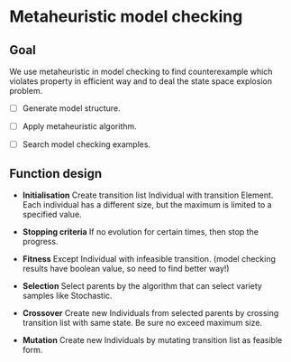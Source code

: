 # Metaheuristic model checking

## Goal
We use metaheuristic in model checking to find counterexample which violates property in efficient way and to deal the state space explosion problem.

- [ ] Generate model structure.
- [ ] Apply metaheuristic algorithm.
- [ ] Search model checking examples.


## Function design

* **Initialisation**
Create transition list Individual with transition Element. Each individual has a different size, but the maximum is limited to a specified value.

* **Stopping criteria**
If no evolution for certain times, then stop the progress.

* **Fitness**
Except Individual with infeasible transition. (model checking results have boolean value, so need to find better way!)

* **Selection**
Select parents by the algorithm that can select variety samples like Stochastic.

* **Crossover**
Create new Individuals from selected parents by crossing transition list with same state. Be sure no exceed maximum size.

* **Mutation**
Create new Individuals by mutating transition list as feasible form.